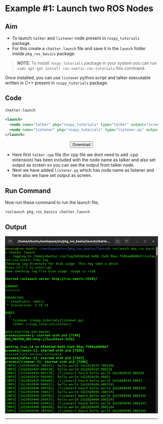# Example #1: Launch two ROS Nodes

## Aim

- To launch `talker` and `listener` node present in `rospy_tutorials` package.
- For this create a `chatter.launch` file and save it in the `launch` folder inside `pkg_ros_basics` package.

> **NOTE**: To install `rospy_tutorials` package in your system you can run `sudo apt-get install ros-noetic-ros-tutorials` this command.

Once installed, you can use `listener` python script and talker executable written in C++ present in `rospy_tutorials` package.

## Code

`chatter.launch`
```xml
<launch>
  <node name="talker" pkg="rospy_tutorials" type="talker" output="screen"/>
  <node name="listener" pkg="rospy_tutorials" type="listener.py" output="screen"/>
</launch>
```

<center><a href="chatter.launch" download><button>Download</button></a></center>

- Here first `talker.cpp` file (for cpp file we dont need to add .cpp extension) has been included with the node name as talker and also set output as screen so you can see the output from talker node.
- Next we have added `listener.py` which has node name as listener and here also we have set output as screen.

## Run Command

Now run these command to run the launch file,
```bash
roslaunch pkg_ros_basics chatter.launch
```

## Output

![chatter.png](chatter.png)

---